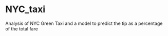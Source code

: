 # NYC_taxi
Analysis of NYC Green Taxi and a model to predict the tip as a percentage of the total fare
